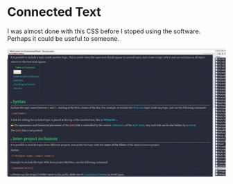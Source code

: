 # Connected Text

I was almost done with this CSS before I stoped using the software. Perhaps it could be useful to someone.

![](photo_2019-01-25_16-56-39.jpg)